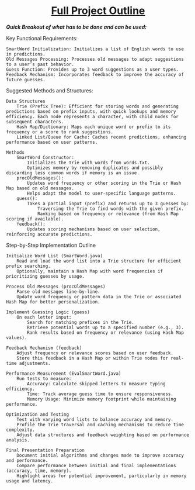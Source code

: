 <h1 align="center">
  <a href="https://github.com/brysonnoble/CSE2010-Final-Project/blob/main/termProject.pdf">Full Project Outline</a>
</h1>
<i><b>Quick Breakout of what has to be done and can be used:</b></i>

Key Functional Requirements:

    SmartWord Initialization: Initializes a list of English words to use in predictions.
    Old Messages Processing: Processes old messages to adapt suggestions to a user’s past behavior.
    Guess Function: Provides up to 3 word suggestions as a user types.
    Feedback Mechanism: Incorporates feedback to improve the accuracy of future guesses.

Suggested Methods and Structures:

    Data Structures
        Trie (Prefix Tree): Efficient for storing words and generating predictions based on prefix inputs, with quick lookups and memory efficiency. Each node represents a character, with child nodes for subsequent characters.
        Hash Map/Dictionary: Maps each unique word or prefix to its frequency or a score to rank suggestions.
        Linked List/Queue for Cache: Caches recent predictions, enhancing performance based on user patterns.

    Methods
        SmartWord Constructor:
            Initializes the Trie with words from words.txt.
            Optimizes memory by removing duplicates and possibly discarding less common words if memory is an issue.
        procOldMessages():
            Updates word frequency or other scoring in the Trie or Hash Map based on old messages.
            Helps adapt the model to user-specific language patterns.
        guess():
            Takes a partial input (prefix) and returns up to 3 guesses by:
                Traversing the Trie to find words with the given prefix.
                Ranking based on frequency or relevance (from Hash Map scoring if available).
        feedback():
            Updates scoring mechanisms based on user selection, reinforcing accurate predictions.

Step-by-Step Implementation Outline

    Initialize Word List (SmartWord.java)
        Read and load the word list into a Trie structure for efficient prefix searching.
        Optionally, maintain a Hash Map with word frequencies if prioritizing guesses by usage.

    Process Old Messages (procOldMessages)
        Parse old messages line-by-line.
        Update word frequency or pattern data in the Trie or associated Hash Map for better personalization.

    Implement Guessing Logic (guess)
        On each letter input:
            Search for matching prefixes in the Trie.
            Retrieve potential words up to a specified number (e.g., 3).
            Rank results based on frequency or relevance (using Hash Map values).

    Feedback Mechanism (feedback)
        Adjust frequency or relevance scores based on user feedback.
        Store this feedback in a Hash Map or within Trie nodes for real-time adjustments.

    Performance Measurement (EvalSmartWord.java)
        Run tests to measure:
            Accuracy: Calculate skipped letters to measure typing efficiency.
            Time: Track average guess time to ensure responsiveness.
            Memory Usage: Minimize memory footprint while maintaining performance.

    Optimization and Testing
        Test with varying word lists to balance accuracy and memory.
        Profile the Trie traversal and caching mechanisms to reduce time complexity.
        Adjust data structures and feedback weighting based on performance analysis.

    Final Presentation Preparation
        Document initial algorithms and changes made to improve accuracy and performance.
        Compare performance between initial and final implementations (accuracy, time, memory).
        Highlight areas for potential improvement, particularly in memory usage and latency.
